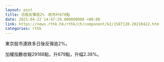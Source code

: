 ```yaml
---
layout: post
title: 日股反彈逾2%　收市升679點
date: 2021-04-22 14:47:29.000000000 +08:00
link: https://news.rthk.hk/rthk/ch/component/k2/1587128-20210422.htm
categories: rthk
---
```


東京股市連跌多日後反彈逾2%。

加權指數收報29188點，升679點，升幅2.38%。
